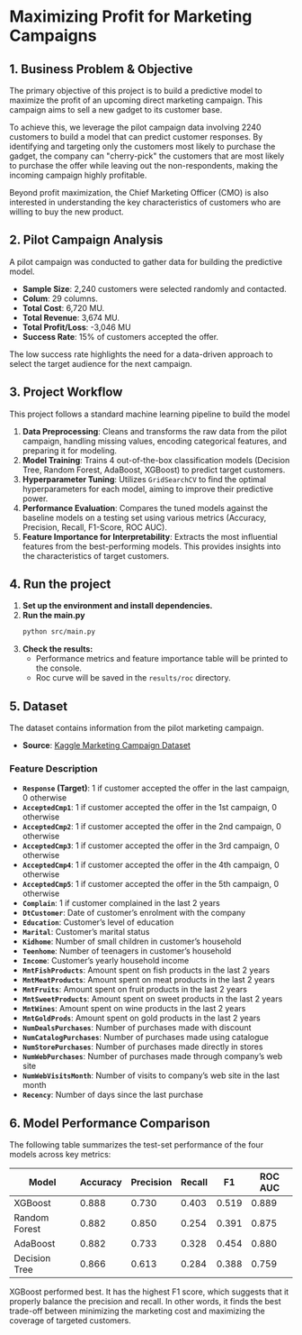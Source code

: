 # Maximizing Profit for Marketing Campaigns

## 1. Business Problem & Objective

The primary objective of this project is to build a predictive model to maximize the profit of an upcoming direct 
marketing campaign. This campaign aims to sell a new gadget to its customer base.

To achieve this, we leverage the pilot campaign data involving 2240 customers to build a model that can predict customer responses. By identifying and targeting only the customers most likely to purchase the gadget, the company can "cherry-pick" the customers that are most likely to purchase the offer while leaving out the non-respondents, making the incoming campaign highly profitable.

Beyond profit maximization, the Chief Marketing Officer (CMO) is also interested in understanding the key 
characteristics of customers who are willing to buy the new product.

## 2. Pilot Campaign Analysis

A pilot campaign was conducted to gather data for building the predictive model.

- **Sample Size**: 2,240 customers were selected randomly and contacted.
- **Colum**: 29 columns.
- **Total Cost**: 6,720 MU.
- **Total Revenue**: 3,674 MU.
- **Total Profit/Loss**: -3,046 MU
- **Success Rate**: 15% of customers accepted the offer.

The low success rate highlights the need for a data-driven approach to select the target audience for the next campaign.

## 3. Project Workflow

This project follows a standard machine learning pipeline to build the model

1.  **Data Preprocessing**: Cleans and transforms the raw data from the pilot campaign, handling missing values, encoding categorical features, and preparing it for modeling.
2.  **Model Training**: Trains 4 out-of-the-box classification models (Decision Tree, Random Forest, AdaBoost, XGBoost) to predict target customers.
3.  **Hyperparameter Tuning**: Utilizes `GridSearchCV` to find the optimal hyperparameters for each model, aiming to improve their predictive power.
4.  **Performance Evaluation**: Compares the tuned models against the baseline models on a  testing set using various metrics (Accuracy, Precision, Recall, F1-Score, ROC AUC).
5.  **Feature Importance for Interpretability**: Extracts the most influential features from the best-performing models. This provides insights into the characteristics of target customers.

## 4. Run the project

1.  **Set up the environment and install dependencies.**
2.  **Run the main.py**
    ```bash
    python src/main.py
    ```
3.  **Check the results:**
    -   Performance metrics and feature importance table will be printed to the console.
    -   Roc curve will be saved in the `results/roc` directory.

## 5. Dataset

The dataset contains information from the pilot marketing campaign.
- **Source**: [Kaggle Marketing Campaign Dataset](https://www.kaggle.com/datasets/rodsaldanha/arketing-campaign/data)

### Feature Description

-   **`Response` (Target)**: 1 if customer accepted the offer in the last campaign, 0 otherwise
-   **`AcceptedCmp1`**: 1 if customer accepted the offer in the 1st campaign, 0 otherwise
-   **`AcceptedCmp2`**: 1 if customer accepted the offer in the 2nd campaign, 0 otherwise
-   **`AcceptedCmp3`**: 1 if customer accepted the offer in the 3rd campaign, 0 otherwise
-   **`AcceptedCmp4`**: 1 if customer accepted the offer in the 4th campaign, 0 otherwise
-   **`AcceptedCmp5`**: 1 if customer accepted the offer in the 5th campaign, 0 otherwise
-   **`Complain`**: 1 if customer complained in the last 2 years
-   **`DtCustomer`**: Date of customer’s enrolment with the company
-   **`Education`**: Customer’s level of education
-   **`Marital`**: Customer’s marital status
-   **`Kidhome`**: Number of small children in customer’s household
-   **`Teenhome`**: Number of teenagers in customer’s household
-   **`Income`**: Customer’s yearly household income
-   **`MntFishProducts`**: Amount spent on fish products in the last 2 years
-   **`MntMeatProducts`**: Amount spent on meat products in the last 2 years
-   **`MntFruits`**: Amount spent on fruit products in the last 2 years
-   **`MntSweetProducts`**: Amount spent on sweet products in the last 2 years
-   **`MntWines`**: Amount spent on wine products in the last 2 years
-   **`MntGoldProds`**: Amount spent on gold products in the last 2 years
-   **`NumDealsPurchases`**: Number of purchases made with discount
-   **`NumCatalogPurchases`**: Number of purchases made using catalogue
-   **`NumStorePurchases`**: Number of purchases made directly in stores
-   **`NumWebPurchases`**: Number of purchases made through company’s web site
-   **`NumWebVisitsMonth`**: Number of visits to company’s web site in the last month
-   **`Recency`**: Number of days since the last purchase


## 6. Model Performance Comparison

The following table summarizes the test-set performance of the four models across key metrics:

| Model         | Accuracy | Precision | Recall | F1    | ROC AUC |
|---------------|----------|-----------|--------|-------|---------|
| XGBoost       | 0.888    | 0.730     | 0.403  | 0.519 | 0.889   |
| Random Forest | 0.882    | 0.850     | 0.254  | 0.391 | 0.875   |
| AdaBoost      | 0.882    | 0.733     | 0.328  | 0.454 | 0.880   |
| Decision Tree | 0.866    | 0.613     | 0.284  | 0.388 | 0.759   |

XGBoost performed best. It has the highest F1 score, which suggests that it properly balance the precision and recall. 
In other words, it finds the best trade-off between minimizing the marketing cost and maximizing the coverage of 
targeted customers.

